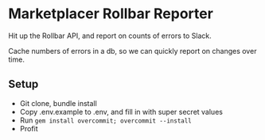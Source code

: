 # Marketplacer Rollbar Reporter

Hit up the Rollbar API, and report on counts of errors to Slack.

Cache numbers of errors in a db, so we can quickly report on changes over time.

## Setup

* Git clone, bundle install
* Copy .env.example to .env, and fill in with super secret values
* Run `gem install overcommit; overcommit --install`
* Profit
